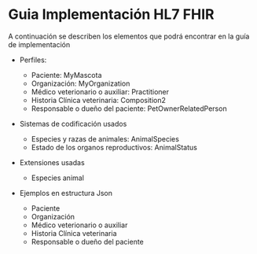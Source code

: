 # Guia Implementación HL7 FHIR

A continuación se describen los elementos que podrá encontrar en la guía de implementación

* Perfiles: 
    - Paciente: MyMascota
    - Organización: MyOrganization
    - Médico veterionario o auxiliar: Practitioner
    - Historia Clínica veterinaria: Composition2
    - Responsable o dueño del paciente: PetOwnerRelatedPerson

* Sistemas de codificación usados 
    - Especies y razas de animales: AnimalSpecies
    - Estado de los organos reproductivos: AnimalStatus

* Extensiones usadas 
    - Especies animal

* Ejemplos en estructura Json
    - Paciente
    - Organización
    - Médico veterionario o auxiliar
    - Historia Clínica veterinaria
    - Responsable o dueño del paciente